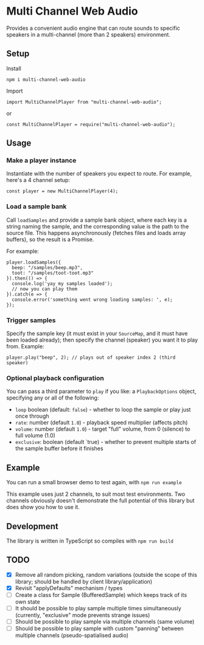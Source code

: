 # Multi Channel Web Audio

Provides a convenient audio engine that can route sounds to specific speakers in a multi-channel (more than 2 speakers) environment.

## Setup

Install

```
npm i multi-channel-web-audio
```

Import

```
import MultiChannelPlayer from "multi-channel-web-audio";
```

or

```
const MultiChannelPlayer = require("multi-channel-web-audio");
```

## Usage

### Make a player instance

Instantiate with the number of speakers you expect to route. For example, here's a 4 channel setup:

```
const player = new MultiChannelPlayer(4);
```

### Load a sample bank

Call `loadSamples` and provide a sample bank object, where each key is a string naming the sample, and the corresponding value is the path to the source file. This happens asynchronously (fetches files and loads array buffers), so the result is a Promise<void>.

For example:

```
player.loadSamples({
  beep: "/samples/beep.mp3",
  toot: "/samples/toot-toot.mp3"
}).then(() => {
  console.log('yay my samples loaded');
  // now you can play them
}).catch(e => {
  console.error('something went wrong loading samples: ', e);
});
```

### Trigger samples

Specify the sample key (it must exist in your `SourceMap`, and it must have been loaded already); then specify the channel (speaker) you want it to play from. Example:

```
player.play("beep", 2); // plays out of speaker index 2 (third speaker)
```

### Optional playback configuration

You can pass a third parameter to `play` if you like: a `PlaybackOptions` object, specifying any or all of the following:

- `loop` boolean (default: `false`) - whether to loop the sample or play just once through
- `rate`: number (default `1.0`) - playback speed multiplier (affects pitch)
- `volume`: number (default `1.0`) - target "full" volume, from 0 (silence) to full volume (1.0)
- `exclusive`: boolean (default `true) - whether to prevent multiple starts of the sample buffer before it finishes

## Example

You can run a small browser demo to test again, with `npm run example`

This example uses just 2 channels, to suit most test environments. Two channels obviously doesn't demonstrate the full potential of this library but does show you how to use it.

## Development

The library is written in TypeScript so compiles with `npm run build`

## TODO

- [x] Remove all random picking, random variations (outside the scope of this library; should be handled by client library/application)
- [x] Revisit "applyDefaults" mechanism / types
- [ ] Create a class for Sample (BufferedSample) which keeps track of its own state
- [ ] It should be possible to play sample multiple times simultaneously (currently, "exclusive" mode prevents strange issues)
- [ ] Should be possible to play sample via multiple channels (same volume)
- [ ] Should be possible to play sample with custom "panning" between multiple channels (pseudo-spatialised audio)
